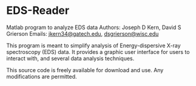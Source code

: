 # EDS-Reader
Matlab program to analyze EDS data
Authors: Joseph D Kern, David S Grierson
Emails: jkern34@gatech.edu, dsgrierson@wisc.edu

This program is meant to simplify analysis of Energy-dispersive X-ray spectroscopy (EDS) data. It provides a graphic user interface for users to interact with, and 
several data analysis techniques.

This source code is freely available for download and use. Any modifications are permitted.
